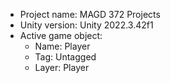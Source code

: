 <!-- UNITY CODE ASSIST INSTRUCTIONS START -->
- Project name: MAGD 372 Projects
- Unity version: Unity 2022.3.42f1
- Active game object:
  - Name: Player
  - Tag: Untagged
  - Layer: Player
<!-- UNITY CODE ASSIST INSTRUCTIONS END -->